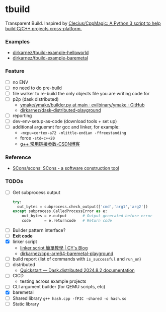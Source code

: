 tbuild
======
Transparent Build. Inspired by [Clecius/CppMagic: A Python 3 script to help build C/C++ projects cross-platform.](https://github.com/Clecius/CppMagic)

### Examples
- [dirkarnez/tbuild-example-helloworld](https://github.com/dirkarnez/tbuild-example-helloworld)
- [dirkarnez/tbuild-example-baremetal](https://github.com/dirkarnez/tbuild-example-baremetal)

### Feature
- [ ] no ENV
- [ ] no need to do pre-build
- [ ] file walker to re-build the only objects file you are writing code for
- [ ] p2p (dask distributed)
  - [ymake/ymake/builder.py at main · evilbinary/ymake · GitHub](https://github.com/evilbinary/ymake/blob/main/ymake/builder.py)
  - [dirkarnez/dask-distributed-playground](https://github.com/dirkarnez/dask-distributed-playground)
- [ ] reporting
- [ ] dev-env-setup-as-code (download tools + set up)
- [ ] additional arguemnt for gcc and linker, for example:
  - `-mcpu=cortex-a72 -mlittle-endian -ffreestanding`
  - force `-std=c++20`
  - [g++ 常用链接参数-CSDN博客](https://blog.csdn.net/yz930618/article/details/94987459)

### Reference
- [SCons/scons: SCons - a software construction tool](https://github.com/SCons/scons)

### TODOs
- [ ] Get subprocess output
  ```python
  try:
    out_bytes = subprocess.check_output(['cmd','arg1','arg2'])
  except subprocess.CalledProcessError as e:
      out_bytes = e.output       # Output generated before error
      code      = e.returncode   # Return code
  ```
- [ ] Builder pattern interface?
- [ ] **Exit code**
- [x] linker script
  - [linker script 簡單教學 | CY's Blog](https://evshary.com/2018/06/02/linker-script-%E7%B0%A1%E5%96%AE%E6%95%99%E5%AD%B8/#%E5%8F%96%E5%BE%97-section-%E7%9A%84%E4%BD%8D%E7%BD%AE)
  - [dirkarnez/cpp-arm64-baremetal-playground](https://github.com/dirkarnez/cpp-arm64-baremetal-playground)
- [ ] build report (list of commands with `is_successful` and `run_on`)
- [ ] distributed
  - [Quickstart — Dask.distributed 2024.8.2 documentation](https://distributed.dask.org/en/stable/quickstart.html)
- [ ] CICD
  - testing across example projects
- [ ] CLI argument builder (for QEMU scripts, etc)
- [x] baremetal
- [ ] Shared library `g++ hash.cpp -fPIC -shared -o hash.so`
- [ ] Static library

